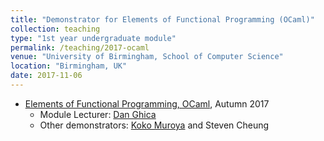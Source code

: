 ```yaml
---	
title: "Demonstrator for Elements of Functional Programming (OCaml)"		
collection: teaching		
type: "1st year undergraduate module"		
permalink: /teaching/2017-ocaml
venue: "University of Birmingham, School of Computer Science"		
location: "Birmingham, UK"		
date: 2017-11-06		
---	
```

 		
* [Elements of Functional Programming, OCaml](https://canvas.bham.ac.uk/courses/27251), Autumn 2017		
   * Module Lecturer: [Dan Ghica](http://www.cs.bham.ac.uk/~drg/) 		
   * Other demonstrators: [Koko Muroya](http://www.cs.bham.ac.uk/~kxm538/) and Steven Cheung		

